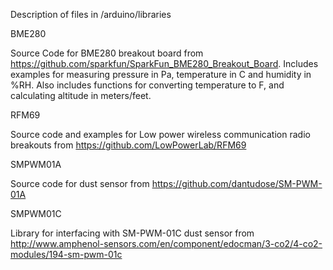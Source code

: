 Description of files in /arduino/libraries

BME280

Source Code for BME280 breakout board from https://github.com/sparkfun/SparkFun_BME280_Breakout_Board.
Includes examples for measuring pressure in Pa, temperature in C and humidity in %RH. Also includes functions for converting temperature to F, and calculating altitude in meters/feet.

RFM69

Source code and examples for Low power wireless communication radio breakouts from https://github.com/LowPowerLab/RFM69

SMPWM01A

Source code for dust sensor from https://github.com/dantudose/SM-PWM-01A

SMPWM01C

Library for interfacing with SM-PWM-01C dust sensor from http://www.amphenol-sensors.com/en/component/edocman/3-co2/4-co2-modules/194-sm-pwm-01c
